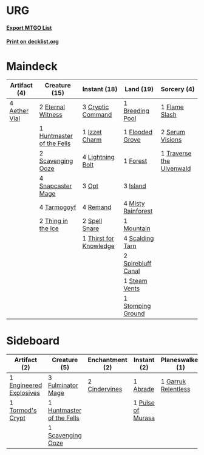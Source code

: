 # URG

#### [Export MTGO List](../collection/URG/URG.txt)
#### [Print on decklist.org](http://decklist.org/?deckmain=4%09Aether%20Vial%0A1%09Breeding%20Pool%0A3%09Cryptic%20Command%0A2%09Eternal%20Witness%0A1%09Flame%20Slash%0A1%09Flooded%20Grove%0A1%09Forest%0A1%09Huntmaster%20of%20the%20Fells%0A3%09Island%0A1%09Izzet%20Charm%0A4%09Lightning%20Bolt%0A4%09Misty%20Rainforest%0A1%09Mountain%0A3%09Opt%0A4%09Remand%0A4%09Scalding%20Tarn%0A2%09Scavenging%20Ooze%0A2%09Serum%20Visions%0A4%09Snapcaster%20Mage%0A2%09Spell%20Snare%0A2%09Spirebluff%20Canal%0A1%09Steam%20Vents%0A1%09Stomping%20Ground%0A4%09Tarmogoyf%0A2%09Thing%20in%20the%20Ice%0A1%09Thirst%20for%20Knowledge%0A1%09Traverse%20the%20Ulvenwald&deckside=1%09Abrade%0A2%09Anger%20of%20the%20Gods%0A2%09Cindervines%0A1%09Creeping%20Corrosion%0A1%09Engineered%20Explosives%0A3%09Fulminator%20Mage%0A1%09Garruk%20Relentless%0A1%09Huntmaster%20of%20the%20Fells%0A1%09Pulse%20of%20Murasa%0A1%09Scavenging%20Ooze%0A1%09Tormod's%20Crypt)
# Maindeck

|                                     Artifact (4)                                      |                                           Creature (15)                                            |                                          Instant (18)                                           |                                          Land (19)                                          |                                            Sorcery (4)                                            |
|---------------------------------------------------------------------------------------|----------------------------------------------------------------------------------------------------|-------------------------------------------------------------------------------------------------|---------------------------------------------------------------------------------------------|---------------------------------------------------------------------------------------------------|
|4 [Aether Vial](http://gatherer.wizards.com/Pages/Card/Details.aspx?multiverseid=48146)|2 [Eternal Witness](http://gatherer.wizards.com/Pages/Card/Details.aspx?multiverseid=51628)         |3 [Cryptic Command](http://gatherer.wizards.com/Pages/Card/Details.aspx?multiverseid=438614)     |1 [Breeding Pool](http://gatherer.wizards.com/Pages/Card/Details.aspx?multiverseid=97088)    |1 [Flame Slash](http://gatherer.wizards.com/Pages/Card/Details.aspx?multiverseid=416914)           |
|                                                                                       |1 [Huntmaster of the Fells](http://gatherer.wizards.com/Pages/Card/Details.aspx?multiverseid=262875)|1 [Izzet Charm](http://gatherer.wizards.com/Pages/Card/Details.aspx?multiverseid=338413)         |1 [Flooded Grove](http://gatherer.wizards.com/Pages/Card/Details.aspx?multiverseid=442228)   |2 [Serum Visions](http://gatherer.wizards.com/Pages/Card/Details.aspx?multiverseid=50145)          |
|                                                                                       |2 [Scavenging Ooze](http://gatherer.wizards.com/Pages/Card/Details.aspx?multiverseid=420783)        |4 [Lightning Bolt](http://gatherer.wizards.com/Pages/Card/Details.aspx?multiverseid=806)         |1 [Forest](http://gatherer.wizards.com/Pages/Card/Details.aspx?multiverseid=439860)          |1 [Traverse the Ulvenwald](http://gatherer.wizards.com/Pages/Card/Details.aspx?multiverseid=409998)|
|                                                                                       |4 [Snapcaster Mage](http://gatherer.wizards.com/Pages/Card/Details.aspx?multiverseid=227676)        |3 [Opt](http://gatherer.wizards.com/Pages/Card/Details.aspx?multiverseid=442948)                 |3 [Island](http://gatherer.wizards.com/Pages/Card/Details.aspx?multiverseid=439857)          |                                                                                                   |
|                                                                                       |4 [Tarmogoyf](http://gatherer.wizards.com/Pages/Card/Details.aspx?multiverseid=136142)              |4 [Remand](http://gatherer.wizards.com/Pages/Card/Details.aspx?multiverseid=380255)              |4 [Misty Rainforest](http://gatherer.wizards.com/Pages/Card/Details.aspx?multiverseid=405102)|                                                                                                   |
|                                                                                       |2 [Thing in the Ice](http://gatherer.wizards.com/Pages/Card/Details.aspx?multiverseid=409836)       |2 [Spell Snare](http://gatherer.wizards.com/Pages/Card/Details.aspx?multiverseid=446100)         |1 [Mountain](http://gatherer.wizards.com/Pages/Card/Details.aspx?multiverseid=439859)        |                                                                                                   |
|                                                                                       |                                                                                                    |1 [Thirst for Knowledge](http://gatherer.wizards.com/Pages/Card/Details.aspx?multiverseid=451061)|4 [Scalding Tarn](http://gatherer.wizards.com/Pages/Card/Details.aspx?multiverseid=405107)   |                                                                                                   |
|                                                                                       |                                                                                                    |                                                                                                 |2 [Spirebluff Canal](http://gatherer.wizards.com/Pages/Card/Details.aspx?multiverseid=417822)|                                                                                                   |
|                                                                                       |                                                                                                    |                                                                                                 |1 [Steam Vents](http://gatherer.wizards.com/Pages/Card/Details.aspx?multiverseid=405109)     |                                                                                                   |
|                                                                                       |                                                                                                    |                                                                                                 |1 [Stomping Ground](http://gatherer.wizards.com/Pages/Card/Details.aspx?multiverseid=405110) |                                                                                                   |


# Sideboard

|                                          Artifact (2)                                           |                                            Creature (5)                                            |                                    Enchantment (2)                                     |                                        Instant (2)                                         |                                       Planeswalker (1)                                       |                                          Sorcery (3)                                          |
|-------------------------------------------------------------------------------------------------|----------------------------------------------------------------------------------------------------|----------------------------------------------------------------------------------------|--------------------------------------------------------------------------------------------|----------------------------------------------------------------------------------------------|-----------------------------------------------------------------------------------------------|
|1 [Engineered Explosives](http://gatherer.wizards.com/Pages/Card/Details.aspx?multiverseid=50139)|3 [Fulminator Mage](http://gatherer.wizards.com/Pages/Card/Details.aspx?multiverseid=397686)        |2 [Cindervines](http://gatherer.wizards.com/Pages/Card/Details.aspx?multiverseid=457305)|1 [Abrade](http://gatherer.wizards.com/Pages/Card/Details.aspx?multiverseid=430772)         |1 [Garruk Relentless](http://gatherer.wizards.com/Pages/Card/Details.aspx?multiverseid=245250)|2 [Anger of the Gods](http://gatherer.wizards.com/Pages/Card/Details.aspx?multiverseid=438682) |
|1 [Tormod's Crypt](http://gatherer.wizards.com/Pages/Card/Details.aspx?multiverseid=389723)      |1 [Huntmaster of the Fells](http://gatherer.wizards.com/Pages/Card/Details.aspx?multiverseid=262875)|                                                                                        |1 [Pulse of Murasa](http://gatherer.wizards.com/Pages/Card/Details.aspx?multiverseid=446177)|                                                                                              |1 [Creeping Corrosion](http://gatherer.wizards.com/Pages/Card/Details.aspx?multiverseid=214029)|
|                                                                                                 |1 [Scavenging Ooze](http://gatherer.wizards.com/Pages/Card/Details.aspx?multiverseid=420783)        |                                                                                        |                                                                                            |                                                                                              |                                                                                               |

